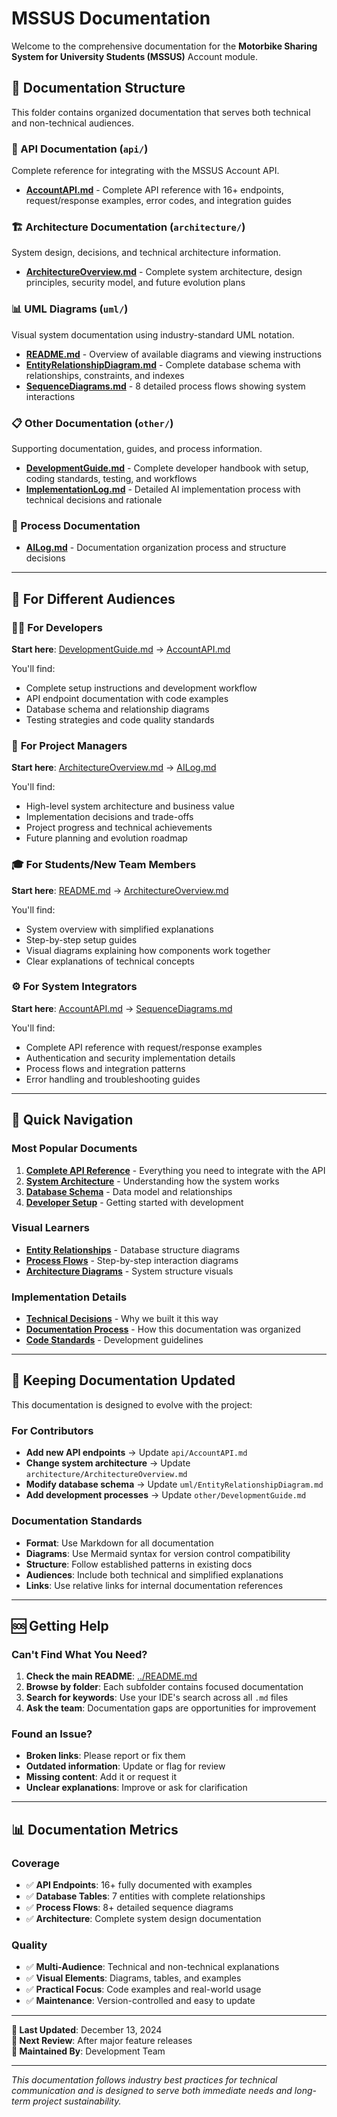 # MSSUS Documentation

Welcome to the comprehensive documentation for the **Motorbike Sharing System for University Students (MSSUS)** Account module.

## 📂 Documentation Structure

This folder contains organized documentation that serves both technical and non-technical audiences.

### 📡 API Documentation (`api/`)
Complete reference for integrating with the MSSUS Account API.

- **[AccountAPI.md](./api/AccountAPI.md)** - Complete API reference with 16+ endpoints, request/response examples, error codes, and integration guides

### 🏗️ Architecture Documentation (`architecture/`)
System design, decisions, and technical architecture information.

- **[ArchitectureOverview.md](./architecture/ArchitectureOverview.md)** - Complete system architecture, design principles, security model, and future evolution plans

### 📊 UML Diagrams (`uml/`)
Visual system documentation using industry-standard UML notation.

- **[README.md](./uml/README.md)** - Overview of available diagrams and viewing instructions
- **[EntityRelationshipDiagram.md](./uml/EntityRelationshipDiagram.md)** - Complete database schema with relationships, constraints, and indexes
- **[SequenceDiagrams.md](./uml/SequenceDiagrams.md)** - 8 detailed process flows showing system interactions

### 📋 Other Documentation (`other/`)
Supporting documentation, guides, and process information.

- **[DevelopmentGuide.md](./other/DevelopmentGuide.md)** - Complete developer handbook with setup, coding standards, testing, and workflows
- **[ImplementationLog.md](./other/ImplementationLog.md)** - Detailed AI implementation process with technical decisions and rationale

### 📝 Process Documentation
- **[AILog.md](./AILog.md)** - Documentation organization process and structure decisions

---

## 👥 For Different Audiences

### 🧑‍💻 **For Developers**
**Start here**: [DevelopmentGuide.md](./other/DevelopmentGuide.md) → [AccountAPI.md](./api/AccountAPI.md)

You'll find:
- Complete setup instructions and development workflow
- API endpoint documentation with code examples
- Database schema and relationship diagrams
- Testing strategies and code quality standards

### 🏢 **For Project Managers**
**Start here**: [ArchitectureOverview.md](./architecture/ArchitectureOverview.md) → [AILog.md](./AILog.md)

You'll find:
- High-level system architecture and business value
- Implementation decisions and trade-offs
- Project progress and technical achievements
- Future planning and evolution roadmap

### 🎓 **For Students/New Team Members**  
**Start here**: [README.md](../README.md) → [ArchitectureOverview.md](./architecture/ArchitectureOverview.md)

You'll find:
- System overview with simplified explanations
- Step-by-step setup guides
- Visual diagrams explaining how components work together
- Clear explanations of technical concepts

### ⚙️ **For System Integrators**
**Start here**: [AccountAPI.md](./api/AccountAPI.md) → [SequenceDiagrams.md](./uml/SequenceDiagrams.md)

You'll find:
- Complete API reference with request/response examples
- Authentication and security implementation details
- Process flows and integration patterns
- Error handling and troubleshooting guides

---

## 🚀 Quick Navigation

### Most Popular Documents
1. **[Complete API Reference](./api/AccountAPI.md)** - Everything you need to integrate with the API
2. **[System Architecture](./architecture/ArchitectureOverview.md)** - Understanding how the system works
3. **[Database Schema](./uml/EntityRelationshipDiagram.md)** - Data model and relationships
4. **[Developer Setup](./other/DevelopmentGuide.md)** - Getting started with development

### Visual Learners
- **[Entity Relationships](./uml/EntityRelationshipDiagram.md)** - Database structure diagrams
- **[Process Flows](./uml/SequenceDiagrams.md)** - Step-by-step interaction diagrams
- **[Architecture Diagrams](./architecture/ArchitectureOverview.md#system-architecture)** - System structure visuals

### Implementation Details
- **[Technical Decisions](./other/ImplementationLog.md)** - Why we built it this way
- **[Documentation Process](./AILog.md)** - How this documentation was organized
- **[Code Standards](./other/DevelopmentGuide.md#coding-standards)** - Development guidelines

---

## 🔄 Keeping Documentation Updated

This documentation is designed to evolve with the project:

### For Contributors
- **Add new API endpoints** → Update `api/AccountAPI.md`
- **Change system architecture** → Update `architecture/ArchitectureOverview.md`  
- **Modify database schema** → Update `uml/EntityRelationshipDiagram.md`
- **Add development processes** → Update `other/DevelopmentGuide.md`

### Documentation Standards
- **Format**: Use Markdown for all documentation
- **Diagrams**: Use Mermaid syntax for version control compatibility
- **Structure**: Follow established patterns in existing docs
- **Audiences**: Include both technical and simplified explanations
- **Links**: Use relative links for internal documentation references

---

## 🆘 Getting Help

### Can't Find What You Need?
1. **Check the main README**: [../README.md](../README.md)
2. **Browse by folder**: Each subfolder contains focused documentation
3. **Search for keywords**: Use your IDE's search across all `.md` files
4. **Ask the team**: Documentation gaps are opportunities for improvement

### Found an Issue?
- **Broken links**: Please report or fix them
- **Outdated information**: Update or flag for review
- **Missing content**: Add it or request it
- **Unclear explanations**: Improve or ask for clarification

---

## 📊 Documentation Metrics

### Coverage
- ✅ **API Endpoints**: 16+ fully documented with examples
- ✅ **Database Tables**: 7 entities with complete relationships
- ✅ **Process Flows**: 8+ detailed sequence diagrams
- ✅ **Architecture**: Complete system design documentation

### Quality  
- ✅ **Multi-Audience**: Technical and non-technical explanations
- ✅ **Visual Elements**: Diagrams, tables, and examples
- ✅ **Practical Focus**: Code examples and real-world usage
- ✅ **Maintenance**: Version-controlled and easy to update

---

**📅 Last Updated**: December 13, 2024  
**🔄 Next Review**: After major feature releases  
**👥 Maintained By**: Development Team

---

*This documentation follows industry best practices for technical communication and is designed to serve both immediate needs and long-term project sustainability.*
